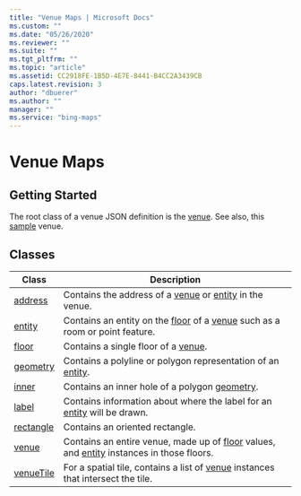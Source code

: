 ```yaml
---
title: "Venue Maps | Microsoft Docs"
ms.custom: ""
ms.date: "05/26/2020"
ms.reviewer: ""
ms.suite: ""
ms.tgt_pltfrm: ""
ms.topic: "article"
ms.assetid: CC2918FE-1B5D-4E7E-8441-B4CC2A3439CB
caps.latest.revision: 3
author: "dbuerer"
ms.author: ""
manager: ""
ms.service: "bing-maps"
---
```

# Venue Maps

## Getting Started

The root class of a venue JSON definition is the [venue].  See also, this [sample] venue.

## Classes

| Class       | Description |
|-------------|-------------|
| [address]   | Contains the address of a [venue] or [entity] in the venue. |
| [entity]    | Contains an entity on the [floor] of a [venue] such as a room or point feature. |
| [floor]     | Contains a single floor of a [venue]. |
| [geometry]  | Contains a polyline or polygon representation of an [entity]. |
| [inner]     | Contains an inner hole of a polygon [geometry]. |
| [label]     | Contains information about where the label for an [entity] will be drawn. |
| [rectangle] | Contains an oriented rectangle. |
| [venue]     | Contains an entire venue, made up of [floor] values, and [entity] instances in those floors. |
| [venueTile] | For a spatial tile, contains a list of [venue] instances that intersect the tile. |

[address]: address.md
[entity]: entity.md
[floor]: floor.md
[geometry]: geometry.md
[inner]: inner.md
[label]: label.md
[rectangle]: rectangle.md
[venue]: venue.md
[venueTile]: venueTile.md
[sample]: sample.md
